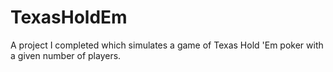 # TexasHoldEm
A project I completed which simulates a game of Texas Hold 'Em poker with a given number of players.
